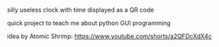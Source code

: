 silly useless clock with time displayed as a QR code

quick project to teach me about python GUI programming

idea by Atomic Shrimp: https://www.youtube.com/shorts/a2QFDcXdX4c